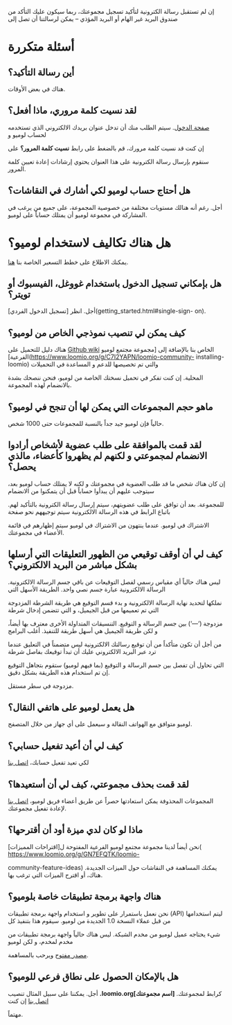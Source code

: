 إن لم تستقبل رسالة الكترونية لتأكيد تسجيل مجموعتك، ربما سيكون عليك التأكد من صندوق البريد غير الهام أو البريد المؤذي – يمكن لرسالتنا أن تصل إلى

# أسئلة متكررة

## أين رسالة التأكيد؟

هناك في بعض الأوقات.

## لقد نسيت كلمة مروري، ماذا أفعل؟

[صفحة الدخول](https://www.loomio.org/users/sign_in). سيتم الطلب منك أن تدخل عنوان بريدك الالكتروني الذي تستخدمه لحساب لوميو و

إن كنت قد نسيت كلمة مرورك، قم بالضغط على رابط **نسيت كلمة المرور؟** على

سنقوم بإرسال رسالة الكترونية على هذا العنوان يحتوي إرشادات إعادة تعيين كلمة المرور.

## هل أحتاج حساب لوميو لكي أشارك في النقاشات؟

أجل. رغم أنه هنالك مستويات مختلفة من خصوصية المجموعة، على جميع من يرغب في المشاركة في مجموعة لوميو أن يمتلك حساباً على لوميو.

# هل هناك تكاليف لاستخدام لوميو؟

يمكنك الاطلاع على خطط التسعير الخاصة بنا [هنا]( https://www.loomio.org/pricing).

## هل بإمكاني تسجيل الدخول باستخدام غووغل، الفيسبوك أو تويتر؟

أجل. انظر [تسجيل الدخول الفردي](getting_started.html#single-sign- on).

## كيف يمكن لي تنصيب نموذجي الخاص من لوميو؟

هناك دليل للتحميل على [Github wiki](https://github.com/loomio/loomio/wiki) الخاص بنا بالإضافة إلى [مجموعة مجتمع لوميو الفرعية](https://www.loomio.org/g/C7I2YAPN/loomio-community- installing-loomio) والتي تم تخصيصها للدعم و المساعدة في التحميلات

المحلية. إن كنت تفكر في تحميل نسختك الخاصة من لوميو، فنحن ننصحك بشدة بالانضمام لهذه المجموعة.

## ماهو حجم المجموعات التي يمكن لها أن تنجح في لوميو؟

حالياً فإن لوميو جيد جداً بالنسبة للمجموعات حتى 1000 شخص.

## لقد قمت بالموافقة على طلب عضوية لأشخاص أرادوا الانضمام لمجموعتي و لكنهم لم يظهروا كأعضاء، مالذي يحصل؟

إن كان هناك شخص ما قد طلب العضوية في مجموعتك و لكنه لا يمتلك حساب لوميو بعد، سيتوجب عليهم أن يبدأوا حساباً قبل أن يتمكنوا من الانضمام

للمجموعة. بعد أن توافق على طلب عضويتهم، سيتم إرسال رسالة الكترونية بالتأكيد لهم. باتباع الرابط في هذه الرسالة الالكترونية سيتم توجيههم نحو صفحة

الاشتراك في لوميو. عندما ينتهون من الاشتراك في لوميو سيتم إظهارهم في قائمة الأعضاء في مجموعتك.

## كيف لي أن أوقف توقيعي من الظهور التعليقات التي أرسلها بشكل مباشر من البريد الالكتروني؟

ليس هناك حالياً أي مقياس رسمي لفصل التوقيعات عن باقي جسم الرسالة الالكترونية. الرسالة الالكترونية عبارة جسم نصي واحد. الطريقة الأسهل التي

نملكها لتحديد نهاية الرسالة الالكترونية و بدء قسم التوقيع هي طريقة الشرطة المزدوجة التي تم تعميمها من قبل الجيميل، و التي تتضمن إدخال شرطة

مزدوجة (‘—‘) بين جسم الرسالة و التوقيع. التنسيقات المتداولة الأخرى معترف بها أيضاً، و لكن طريقة الجيميل هي أسهل طريقة للتنفيذ. أغلب البرامج

من أجل أن تكون متأكداً من أن توقيع رسالتك الالكترونية ليس متضمناً في التعليق عندما ترد عبر البريد الالكتروني عليك أن تبدأ توقيعك بفاصل شرطة

التي تحاول أن تفصل بين جسم الرسالة و التوقيع (بما فيهم لوميو) ستقوم بتجاهل التوقيع إن تم استخدام هذه الطريقة بشكل دقيق.

مزدوجة في سطر مستقل.

## هل يعمل لوميو على هاتفي النقال؟

لوميو متوافق مع الهواتف النقالة و سيعمل على أي جهاز من خلال المتصفح.

## كيف لي أن أعيد تفعيل حسابي؟

لكي تعيد تفعيل حسابك، [اتصل بنا](https://loomio.org/contact)

## لقد قمت بحذف مجموعتي، كيف لي أن أستعيدها؟

المجموعات المحذوفة يمكن استعادتها حصراً عن طريق أعضاء فريق لوميو، [اتصل بنا](https://loomio.org/contact) لإعادة تفعيل مجموعتك.

## ماذا لو كان لدي ميزة أود أن أقترحها؟

نحن أيضاً لدينا مجموعة مجتمع لوميو الفرعية المفتوحة ل[اقتراحات المميزات]( https://www.loomio.org/g/GN7EFQTK/loomio-

community-feature-ideas) .يمكنك المساهمة في النقاشات حول الميزات الجديدة هناك، أو اقترح الميزات التي ترغب بها.

## هناك واجهة برمجة تطبيقات خاصة بلوميو؟

نحن نعمل باستمرار على تطوير و استخدام واجهة برمجة تطبيقات (API) ليتم استخدامها من قبل عملاء النسخة 1.0 الجديدة من لوميو. سيقوم هذا بتنفيذ كل

شيء يحتاجه عميل لوميو من مخدم الشبكة. ليس هناك حالياً واجهة برمجة تطبيقات من مخدم لمخدم، و لكن لوميو

[مصدر مفتوح](http://github.com/loomio/loomio) ويرحب بالمساهمة.

## هل بالإمكان الحصول على نطاق فرعي للوميو؟

أجل. يمكننا على سبيل المثال تنصيب **.loomio.org[اسم مجموعتك]** كرابط لمجموعتك. [اتصل بنا](https://loomio.org/contact) إن كنت

مهتماً.
